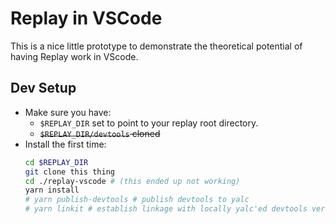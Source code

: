 # Replay in VSCode

This is a nice little prototype to demonstrate the theoretical potential of having Replay work in VScode.


## Dev Setup

* Make sure you have:
  * `$REPLAY_DIR` set to point to your replay root directory.
  * <s>`$REPLAY_DIR/devtools` cloned</s>
* Install the first time:
  ```sh
  cd $REPLAY_DIR
  git clone this thing
  cd ./replay-vscode # (this ended up not working)
  yarn install
  # yarn publish-devtools # publish devtools to yalc
  # yarn linkit # establish linkage with locally yalc'ed devtools version
  ```

